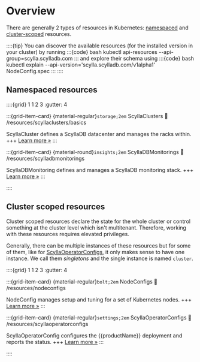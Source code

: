 # Overview

There are generally 2 types of resources in Kubernetes: [namespaced](#namespaced-resources) and [cluster-scoped](#cluster-scoped-resources) resources.

::::{tip}
You can discover the available resources (for the installed version in your cluster) by running
:::{code} bash
kubectl api-resources --api-group=scylla.scylladb.com
:::
and explore their schema using
:::{code} bash
kubectl explain --api-version='scylla.scylladb.com/v1alpha1' NodeConfig.spec
:::
::::

## Namespaced resources

::::{grid} 1 1 2 3
:gutter: 4

:::{grid-item-card} {material-regular}`storage;2em` ScyllaClusters
:link: /resources/scyllaclusters/basics

ScyllaCluster defines a ScyllaDB datacenter and manages the racks within.
+++
[Learn more »](scyllaclusters/basics)
:::

:::{grid-item-card} {material-round}`insights;2em` ScyllaDBMonitorings
:link: /resources/scylladbmonitorings

ScyllaDBMonitoring defines and manages a ScyllaDB monitoring stack.
+++
[Learn more »](scylladbmonitorings)
:::

::::

## Cluster scoped resources

Cluster scoped resources declare the state for the whole cluster or control something at the cluster level which isn't multitenant.
Therefore, working with these resources requires elevated privileges.

Generally, there can be multiple instances of these resources but for some of them, like for [ScyllaOperatorConfigs](./scyllaoperatorconfigs.md), it only makes sense to have one instance. We call them *singletons* and the single instance is named `cluster`.

::::{grid} 1 1 2 3
:gutter: 4

:::{grid-item-card} {material-regular}`bolt;2em` NodeConfigs
:link: /resources/nodeconfigs

NodeConfig manages setup and tuning for a set of Kubernetes nodes.
+++
[Learn more »](nodeconfigs)
:::

:::{grid-item-card} {material-regular}`settings;2em` ScyllaOperatorConfigs
:link: /resources/scyllaoperatorconfigs

ScyllaOperatorConfig configures the {{productName}} deployment and reports the status.
+++
[Learn more »](scyllaoperatorconfigs)
:::

::::
